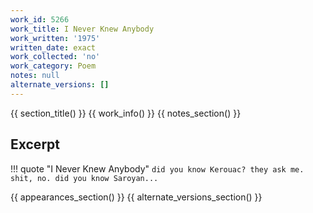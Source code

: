 ```yaml
---
work_id: 5266
work_title: I Never Knew Anybody
work_written: '1975'
written_date: exact
work_collected: 'no'
work_category: Poem
notes: null
alternate_versions: []
---
```


{{ section_title() }}
{{ work_info() }}
{{ notes_section() }}
## Excerpt
!!! quote "I Never Knew Anybody"
    ```
    did you know Kerouac?
    they ask me.
    shit, no.
    did you know Saroyan...
    ```

{{ appearances_section() }}
{{ alternate_versions_section() }}